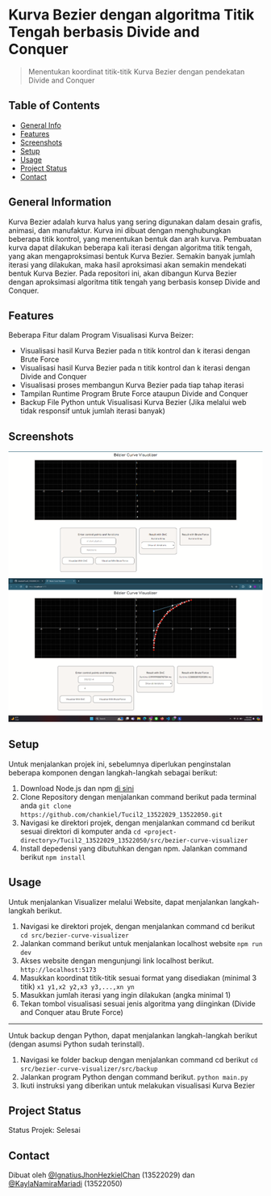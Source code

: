 # Kurva Bezier dengan algoritma Titik Tengah berbasis Divide and Conquer
> Menentukan koordinat titik-titik Kurva Bezier dengan pendekatan Divide and Conquer 

## Table of Contents
* [General Info](#general-information)
* [Features](#features)
* [Screenshots](#screenshots)
* [Setup](#setup)
* [Usage](#usage)
* [Project Status](#project-status)
* [Contact](#contact)
<!-- * [License](#license) -->


## General Information
Kurva Bezier adalah kurva halus yang sering digunakan dalam desain grafis, animasi, dan manufaktur. Kurva ini dibuat dengan menghubungkan beberapa titik kontrol, yang menentukan bentuk dan arah kurva. Pembuatan kurva dapat dilakukan beberapa kali iterasi dengan algoritma titik tengah, yang akan mengaproksimasi bentuk Kurva Bezier. Semakin banyak jumlah iterasi yang dilakukan, maka hasil aproksimasi akan semakin mendekati bentuk Kurva Bezier. Pada repositori ini, akan dibangun Kurva Bezier dengan aproksimasi algoritma titik tengah yang berbasis konsep Divide and Conquer.

## Features
Beberapa Fitur dalam Program Visualisasi Kurva Beizer:
- Visualisasi hasil Kurva Bezier pada n titik kontrol dan k iterasi dengan Brute Force
- Visualisasi hasil Kurva Bezier pada n titik kontrol dan k iterasi dengan Divide and Conquer
- Visualisasi proses membangun Kurva Bezier pada tiap tahap iterasi
- Tampilan Runtime Program Brute Force ataupun Divide and Conquer
- Backup File Python untuk Visualisasi Kurva Bezier (Jika melalui web tidak responsif untuk jumlah iterasi banyak)

## Screenshots
![GUI Screenshot](./img/Tampilan.png)
![Contoh Pemakaian](./img/Contoh.png)
<!-- If you have screenshots you'd like to share, include them here. -->


## Setup
Untuk menjalankan projek ini, sebelumnya diperlukan penginstalan beberapa komponen dengan langkah-langkah sebagai berikut:
1. Download Node.js dan npm [di sini](https://nodejs.org/en/download)
2. Clone Repository dengan menjalankan command berikut pada terminal anda
   ```git clone https://github.com/chankiel/Tucil2_13522029_13522050.git```
3. Navigasi ke direktori projek, dengan menjalankan command cd berikut sesuai direktori di komputer anda
   ```cd <project-directory>/Tucil2_13522029_13522050/src/bezier-curve-visualizer```
4. Install depedensi yang dibutuhkan dengan npm. Jalankan command berikut
   ```npm install```

## Usage
Untuk menjalankan Visualizer melalui Website, dapat menjalankan langkah-langkah berikut.
1. Navigasi ke direktori projek, dengan menjalankan command cd berikut
   ```cd src/bezier-curve-visualizer```
2. Jalankan command berikut untuk menjalankan localhost website
   ```npm run dev```
3. Akses website dengan mengunjungi link localhost berikut.
   ```http://localhost:5173```
4. Masukkan koordinat titik-titik sesuai format yang disediakan (minimal 3 titik)
   ```x1 y1,x2 y2,x3 y3,...,xn yn```
5. Masukkan jumlah iterasi yang ingin dilakukan (angka minimal 1)
6. Tekan tombol visualisasi sesuai jenis algoritma yang diinginkan (Divide and Conquer atau Brute Force)
----------
Untuk backup dengan Python, dapat menjalankan langkah-langkah berikut (dengan asumsi Python sudah terinstall).
1. Navigasi ke folder backup dengan menjalankan command cd berikut
   ```cd src/bezier-curve-visualizer/src/backup```
2. Jalankan program Python dengan command berikut.
   ```python main.py```
3. Ikuti instruksi yang diberikan untuk melakukan visualisasi Kurva Bezier
## Project Status
Status Projek: Selesai

## Contact
Dibuat oleh [@IgnatiusJhonHezkielChan](https://github.com/chankiel) (13522029) dan [@KaylaNamiraMariadi](https://github.com/kaylanamira) (13522050)


<!-- Optional -->
<!-- ## License -->
<!-- This project is open source and available under the [... License](). -->

<!-- You don't have to include all sections - just the one's relevant to your project -->